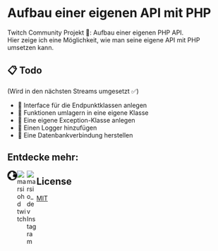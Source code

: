 # Aufbau einer eigenen API mit PHP

Twitch Community Projekt 🤝: Aufbau einer eigenen PHP API.  
Hier zeige ich eine Möglichkeit, wie man seine eigene API mit PHP umsetzen kann.

## 📋 Todo
(Wird in den nächsten Streams umgesetzt ✅)
- 🔲 Interface für die Endpunktklassen anlegen
- 🔲 Funktionen umlagern in eine eigene Klasse
- 🔲 Eine eigene Exception-Klasse anlegen
- 🔲 Einen Logger hinzufügen
- 🔲 Eine Datenbankverbindung herstellen

## Entdecke mehr:
[<img src="https://raw.githubusercontent.com/iconic/open-iconic/master/svg/globe.svg" align="left" alt="marsio.dev" title="marsio.dev Webseite" width="22px" />][website]
[<img src="https://cdn.jsdelivr.net/npm/simple-icons@v3/icons/twitch.svg" align="left" alt="marsiohd twitch" title="MarsioHD Twitch" width="22px" />][twitch]
[<img src="https://cdn.jsdelivr.net/npm/simple-icons@v3/icons/instagram.svg" align="left" alt="marsio_dev Instagram" title="marsio_dev Instagram" width="22px" />][instagram]

## License
[MIT](LICENSE)

[website]: https://marsio.dev
[twitch]: https://www.twitch.tv/marsiohd
[instagram]: https://www.instagram.com/marsio_dev